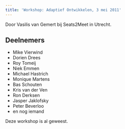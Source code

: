 ```yaml
---
title: 'Workshop: Adaptief Ontwikkelen, 3 mei 2011'
---
```


Door Vasilis van Gemert bij Seats2Meet in Utrecht.

## Deelnemers

-   Mike Vierwind
-   Dorien Drees
-   Roy Tomeij
-   Niek Emmen
-   Michael Hastrich
-   Monique Martens
-   Bas Schouten
-   Kris van der Ven
-   Ron Derksen
-   Jasper Jaklofsky
-   Peter Beverloo
-   en nog iemand

Deze workshop is al geweest. 
